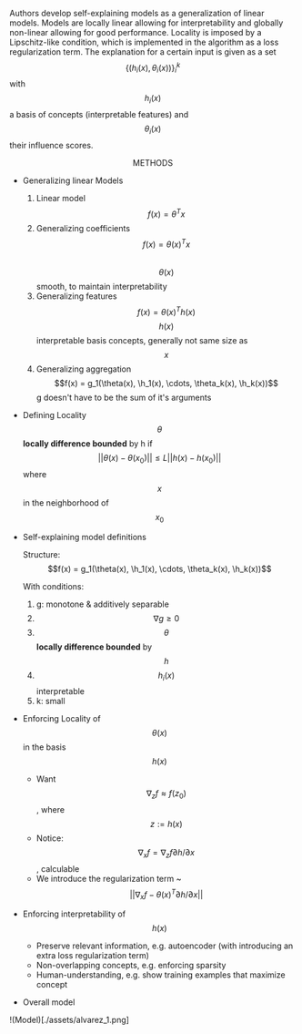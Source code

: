 Authors develop self-explaining models as a generalization of linear models. Models are locally linear allowing for interpretability and globally non-linear allowing for good performance. Locality is imposed by a Lipschitz-like condition, which is implemented in the algorithm as a loss regularization term. The explanation for a certain input is given as a set $$\{ (h_i(x), \theta_i(x))\}_i^k$$ with $$h_i(x)$$ a basis of concepts (interpretable features) and $$\theta_i(x)$$ their influence scores.

<center>METHODS</center>

- Generalizing linear Models
  1. Linear model $$f(x) = \theta^T x$$  
  2. Generalizing coefficients $$f(x) = \theta(x)^T x$$  
    $$\theta(x)$$ smooth, to maintain interpretability
  3. Generalizing features $$f(x) = \theta(x)^T h(x)$$
  $$h(x)$$ interpretable basis concepts, generally not same size as $$x$$
  4. Generalizing aggregation $$f(x) = g_1(\theta(x), \h_1(x), \cdots, \theta_k(x), \h_k(x))$$
  g doesn't have to be the sum of it's arguments

- Defining Locality
  $$\theta$$ __locally difference bounded__ by h if
  $$||\theta(x)-\theta(x_0)|| \leq L ||h(x)-h(x_0)||$$
  where $$x$$ in the neighborhood of $$x_0$$

- Self-explaining model definitions

  Structure: $$f(x) = g_1(\theta(x), \h_1(x), \cdots, \theta_k(x), \h_k(x))$$

  With conditions:
  1. g: monotone & additively separable
  2. $$\nabla g \geq 0$$
  3. $$\theta$$ __locally difference bounded__ by $$h$$
  4. $$h_i(x)$$ interpretable
  5. k: small

- Enforcing Locality of $$\theta(x)$$ in the basis $$h(x)$$
  - Want $$\nabla_z f \approx f(z_0)$$, where $$z:=h(x)$$
  - Notice: $$\nabla_x f = \nabla_z f \partial h /\partial x$$, calculable
  - We introduce the regularization term ~$$||\nabla_x f - \theta(x)^T \partial h / \partial x||$$

- Enforcing interpretability of $$h(x)$$
  - Preserve relevant information, e.g. autoencoder (with introducing an extra loss regularization term)
  - Non-overlapping concepts, e.g. enforcing sparsity
  - Human-understanding, e.g. show training examples that maximize concept

- Overall model

!(Model)[./assets/alvarez_1.png]
